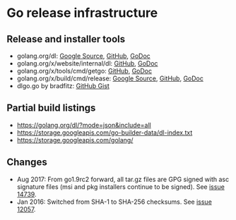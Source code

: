 # Go release infrastructure

## Release and installer tools

- golang.org/dl:
    [Google Source](https://go.googlesource.com/dl/),
    [GitHub](https://github.com/golang/dl),
    [GoDoc](https://godoc.org/golang.org/dl)
- golang.org/x/website/internal/dl:
    [GitHub](https://github.com/golang/website/tree/master/internal/dl),
    [GoDoc](https://godoc.org/golang.org/x/website/internal/dl)
- golang.org/x/tools/cmd/getgo:
    [GitHub](https://github.com/golang/tools/tree/master/cmd/getgo),
    [GoDoc](https://godoc.org/golang.org/x/tools/cmd/getgo)
- golang.org/x/build/cmd/release:
    [Google Source](https://go.googlesource.com/build/+/refs/heads/master/cmd/release/),
    [GitHub](https://github.com/golang/build/tree/master/cmd/release),
    [GoDoc](https://godoc.org/golang.org/x/build/cmd/release)
- dlgo.go by bradfitz:
    [GitHub Gist](https://gist.github.com/bradfitz/5c17a11e1f631e81073c)

## Partial build listings

- https://golang.org/dl/?mode=json&include=all
- https://storage.googleapis.com/go-builder-data/dl-index.txt
- https://storage.googleapis.com/golang/

## Changes

- Aug 2017: From go1.9rc2 forward, all tar.gz files are GPG signed with
  asc signature files (msi and pkg installers continue to be signed).
  See [issue 14739](https://github.com/golang/go/issues/14739).
- Jan 2016: Switched from SHA-1 to SHA-256 checksums.
  See [issue 12057](https://github.com/golang/go/issues/12057).
